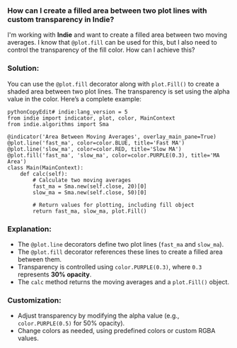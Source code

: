 ### How can I create a filled area between two plot lines with custom transparency in Indie?

I'm working with **Indie** and want to create a filled area between two moving averages. I know that `@plot.fill` can be used for this, but I also need to control the transparency of the fill color.
How can I achieve this?

### Solution:

You can use the `@plot.fill` decorator along with `plot.Fill()` to create a shaded area between two plot lines. The transparency is set using the alpha value in the color.
Here’s a complete example:

```
pythonCopyEdit# indie:lang_version = 5
from indie import indicator, plot, color, MainContext
from indie.algorithms import Sma

@indicator('Area Between Moving Averages', overlay_main_pane=True)
@plot.line('fast_ma', color=color.BLUE, title='Fast MA')
@plot.line('slow_ma', color=color.RED, title='Slow MA')
@plot.fill('fast_ma', 'slow_ma', color=color.PURPLE(0.3), title='MA Area')
class Main(MainContext):
    def calc(self):
        # Calculate two moving averages
        fast_ma = Sma.new(self.close, 20)[0]
        slow_ma = Sma.new(self.close, 50)[0]
        
        # Return values for plotting, including fill object
        return fast_ma, slow_ma, plot.Fill()
```

### Explanation:

* The `@plot.line` decorators define two plot lines (`fast_ma` and `slow_ma`).
* The `@plot.fill` decorator references these lines to create a filled area between them.
* Transparency is controlled using `color.PURPLE(0.3)`, where `0.3` represents **30% opacity**.
* The `calc` method returns the moving averages and a `plot.Fill()` object.

### Customization:

* Adjust transparency by modifying the alpha value (e.g., `color.PURPLE(0.5)` for 50% opacity).
* Change colors as needed, using predefined colors or custom RGBA values.
